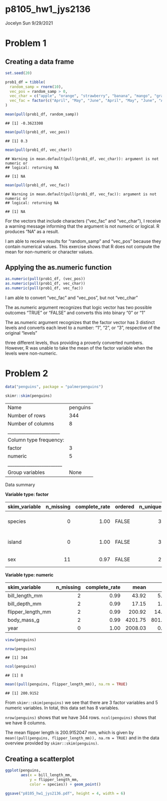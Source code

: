 p8105\_hw1\_jys2136
================
Jocelyn Sun
9/29/2021

# Problem 1

## Creating a data frame

``` r
set.seed(20)

prob1_df = tibble(
  random_samp = rnorm(10),
  vec_pos = random_samp > 0,
  vec_char = c("apple", "orange", "strawberry", "banana", "mango", "grape", "plum", "persimmon", "grapefruit", "fig"),
  vec_fac = factor(c("April", "May", "June", "April", "May", "June", "April", "May", "June", "April"))
)

mean(pull(prob1_df, random_samp))
```

    ## [1] -0.3623308

``` r
mean(pull(prob1_df, vec_pos))
```

    ## [1] 0.3

``` r
mean(pull(prob1_df, vec_char))
```

    ## Warning in mean.default(pull(prob1_df, vec_char)): argument is not numeric or
    ## logical: returning NA

    ## [1] NA

``` r
mean(pull(prob1_df, vec_fac))
```

    ## Warning in mean.default(pull(prob1_df, vec_fac)): argument is not numeric or
    ## logical: returning NA

    ## [1] NA

For the vectors that include characters (“vec\_fac” and “vec\_char”), I
receive a warning message informing that the argument is not numeric or
logical. R produces “NA” as a result.

I am able to receive results for “random\_samp” and “vec\_pos” because
they contain numerical values. This exercise shows that R does not
compute the mean for non-numeric or character values.

## Applying the as.numeric function

``` r
as.numeric(pull(prob1_df, (vec_pos))
as.numeric(pull(prob1_df, vec_char))
as.numeric(pull(prob1_df, vec_fac))
```

I am able to convert “vec\_fac” and “vec\_pos”, but not “vec\_char”

The as.numeric argument recognizes that logic vector has two possible
outcomes “TRUE” or “FALSE” and converts this into binary “0” or “1”

The as.numeric argument recognizes that the factor vector has 3 distinct
levels and converts each level to a number: “1”, “2”, or “3”, respective
of the original “levels”

three different levels, thus providing a proverly converted numbers.
However, R was unable to take the mean of the factor variable when the
levels were non-numeric.

# Problem 2

``` r
data("penguins", package = "palmerpenguins")

skimr::skim(penguins)
```

|                                                  |          |
|:-------------------------------------------------|:---------|
| Name                                             | penguins |
| Number of rows                                   | 344      |
| Number of columns                                | 8        |
| \_\_\_\_\_\_\_\_\_\_\_\_\_\_\_\_\_\_\_\_\_\_\_   |          |
| Column type frequency:                           |          |
| factor                                           | 3        |
| numeric                                          | 5        |
| \_\_\_\_\_\_\_\_\_\_\_\_\_\_\_\_\_\_\_\_\_\_\_\_ |          |
| Group variables                                  | None     |

Data summary

**Variable type: factor**

| skim\_variable | n\_missing | complete\_rate | ordered | n\_unique | top\_counts                 |
|:---------------|-----------:|---------------:|:--------|----------:|:----------------------------|
| species        |          0 |           1.00 | FALSE   |         3 | Ade: 152, Gen: 124, Chi: 68 |
| island         |          0 |           1.00 | FALSE   |         3 | Bis: 168, Dre: 124, Tor: 52 |
| sex            |         11 |           0.97 | FALSE   |         2 | mal: 168, fem: 165          |

**Variable type: numeric**

| skim\_variable      | n\_missing | complete\_rate |    mean |     sd |     p0 |     p25 |     p50 |    p75 |   p100 | hist  |
|:--------------------|-----------:|---------------:|--------:|-------:|-------:|--------:|--------:|-------:|-------:|:------|
| bill\_length\_mm    |          2 |           0.99 |   43.92 |   5.46 |   32.1 |   39.23 |   44.45 |   48.5 |   59.6 | ▃▇▇▆▁ |
| bill\_depth\_mm     |          2 |           0.99 |   17.15 |   1.97 |   13.1 |   15.60 |   17.30 |   18.7 |   21.5 | ▅▅▇▇▂ |
| flipper\_length\_mm |          2 |           0.99 |  200.92 |  14.06 |  172.0 |  190.00 |  197.00 |  213.0 |  231.0 | ▂▇▃▅▂ |
| body\_mass\_g       |          2 |           0.99 | 4201.75 | 801.95 | 2700.0 | 3550.00 | 4050.00 | 4750.0 | 6300.0 | ▃▇▆▃▂ |
| year                |          0 |           1.00 | 2008.03 |   0.82 | 2007.0 | 2007.00 | 2008.00 | 2009.0 | 2009.0 | ▇▁▇▁▇ |

``` r
view(penguins)

nrow(penguins)
```

    ## [1] 344

``` r
ncol(penguins)
```

    ## [1] 8

``` r
mean((pull(penguins, flipper_length_mm)), na.rm = TRUE)
```

    ## [1] 200.9152

From `skimr::skim(penguins)` we see that there are 3 factor variables
and 5 numeric variables. In total, this data set has 8 variables.

`nrow(penguins)` shows that we have 344 rows. `ncol(penguins)` shows
that we have 8 columns.

The mean flipper length is 200.9152047 mm, which is given by
`mean((pull(penguins, flipper_length_mm)), na.rm = TRUE)` and in the
data overview provided by `skimr::skim(penguins)`.

## Creating a scatterplot

``` r
ggplot(penguins, 
       aes(x = bill_length_mm, 
           y = flipper_length_mm, 
           color = species)) + geom_point()
```

``` r
ggsave("p8105_hw1_jys2136.pdf", height = 4, width = 6)
```
